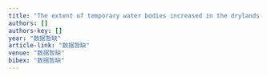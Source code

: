 ```yaml
---
title: "The extent of temporary water bodies increased in the drylands of northern China: a multiscale analysis based on MODIS data"
authors: []
authors-key: []
year: "数据暂缺"
article-link: "数据暂缺"
venue: "数据暂缺"
bibex: "数据暂缺"
---
```

